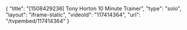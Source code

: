 {
    "title": "[1508429236] Tony Horton 10 Minute Trainer",
    "type": "solo",
    "layout": "iframe-static",
    "videoId": "117414364",
    "url": "\/tvpembed\/117414364"
}
